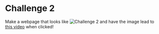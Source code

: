# Challenge 2

Make a webpage that looks like
![Challenge 2](https://i.gyazo.com/f0f9c662abcf617b7ec0494f87f83d1f.gif)
and have the image lead to
[this video](https://www.youtube.com/watch?v=LsqFoKwIJqw)
when clicked!